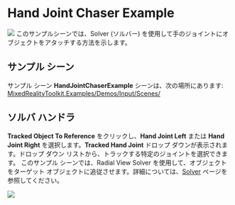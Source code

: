 # Hand Joint Chaser Example
![](../Documentation/Images/HandJointChaser/MRTK_HandJointChaser_Main.jpg)
このサンプルシーンでは、Solver (ソルバー) を使用して手のジョイントにオブジェクトをアタッチする方法を示します。

## サンプル シーン
サンプル シーン **HandJointChaserExample** シーンは、次の場所にあります:
[MixedRealityToolkit.Examples/Demos/Input/Scenes/](/Assets/MixedRealityToolkit.Examples/Demos/Input/Scenes)

## ソルバ ハンドラ
 **Tracked Object To Reference** をクリックし、**Hand Joint Left** または **Hand Joint Right** を選択します。**Tracked Hand Joint** ドロップ ダウンが表示されます。ドロップ ダウン リストから、トラックする特定のジョイントを選択できます。
このサンプル シーンでは、Radial View Solver を使用して、オブジェクトをターゲット オブジェクトに追従させます。詳細については、[Solver](README_Solver.md) ページを参照してください。


![](../Documentation/Images/HandJointChaser/MRTK_Solver_HandJoint.jpg)
